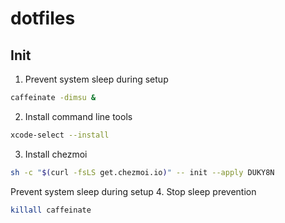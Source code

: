 # dotfiles

## Init

1. Prevent system sleep during setup

```bash
caffeinate -dimsu &
```

2. Install command line tools

```bash
xcode-select --install
```

3. Install chezmoi

```bash
sh -c "$(curl -fsLS get.chezmoi.io)" -- init --apply DUKY8N
```
Prevent system sleep during setup
4. Stop sleep prevention

```bash
killall caffeinate
```
